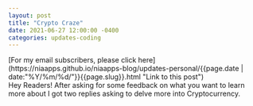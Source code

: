 ```yaml
---
layout: post
title: "Crypto Craze"
date: 2021-06-27 12:00:00 -0400
categories: updates-coding
---
```


 <meta name="description" content="Learn about Crypto!">
<!-- Need to copy/paste to each post: Don't forget to change updates-personal or updates-coding-->
<div class="feed" markdown="1">
 [For my email subscribers, please click here](https://niaapps.github.io/niaapps-blog/updates-personal/{{page.date | date:"%Y/%m/%d/"}}{{page.slug}}.html "Link to this post")
</div>
Hey Readers! After asking for some feedback on what you want to learn more about I got two replies asking to delve more into Cryptocurrency. 


